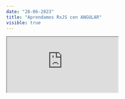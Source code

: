 ```yaml
---
date: "28-06-2023"
title: "Aprendamos RxJS con ANGULAR"
visible: true
---
```

<iframe src="https://www.youtube.com/embed/N_m7MnXTCt8" allowfullscreen></iframe>
